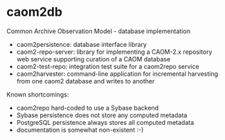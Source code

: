 # caom2db  
Common Archive Observation Model - database implementation

- caom2persistence: database interface library
- caom2-repo-server: library for implementing a CAOM-2.x repository web service supporting 
  curation of a CAOM database
- caom2-test-repo: integration test suite for a caom2repo service
- caom2harvester: command-line application for incremental harvesting from one caom2 database and writes to another

Known shortcomings: 

- caom2repo hard-coded to use a Sybase backend
- Sybase persistence does not store any computed metadata
- PostgreSQL persistence always stores all computed metadata
- documentation is somewhat non-existent :-)

